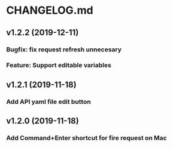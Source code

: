 # CHANGELOG.md

## v1.2.2 (2019-12-11)
### Bugfix: fix request refresh unnecesary
### Feature: Support editable variables

## v1.2.1 (2019-11-18)

### Add API yaml file edit button

## v1.2.0 (2019-11-18)

### Add Command+Enter shortcut for fire request on Mac
